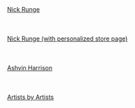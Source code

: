 <br><br>
[Nick Runge](https://s.mgtc.dev/ahp/open?gallery_id=nick_runge_1&v1=nickr1&v2=nickr2&v3=nickr3)
<br><br>
<br><br>
[Nick Runge (with personalized store page)](https://s.mgtc.dev/ahp/open?gallery_id=nick_runge_1&v1=nickr1&v2=nickr2&v3=nickr3&ppid=326df608-9af3-4ece-82c8-04cf24808853&listing=nick_runge)
<br><br>
<br><br>
[Ashvin Harrison](https://s.mgtc.dev/ahp/open?gallery_id=ashvin_harrison_1&v1=ashvinh1&v2=ashvinh2&v3=ashvinh3)
<br><br>
<br><br>
[Artists by Artists](https://s.mgtc.dev/ahp/open?gallery_id=artists_by_artists_1&v1=artist1&v2=artist2&v3=artist3)
